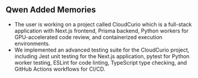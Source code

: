 ## Qwen Added Memories
- The user is working on a project called CloudCurio which is a full-stack application with Next.js frontend, Prisma backend, Python workers for GPU-accelerated code review, and containerized execution environments.
- We implemented an advanced testing suite for the CloudCurio project, including Jest unit testing for the Next.js application, pytest for Python worker testing, ESLint for code linting, TypeScript type checking, and GitHub Actions workflows for CI/CD.
